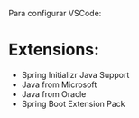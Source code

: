 Para configurar VSCode:

# Extensions:

* Spring Initializr Java Support
* Java from Microsoft
* Java from Oracle
* Spring Boot Extension Pack